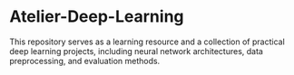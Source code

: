 # Atelier-Deep-Learning
 This repository serves as a learning resource and a collection of practical deep learning projects, including neural network architectures, data preprocessing, and evaluation methods. 
